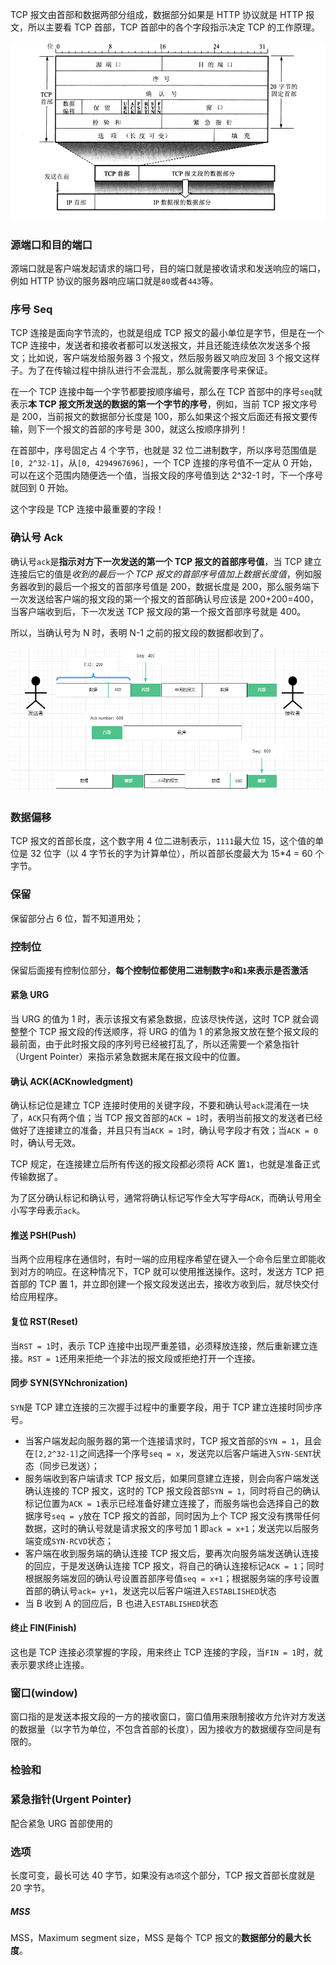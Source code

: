 TCP 报文由首部和数据两部分组成，数据部分如果是 HTTP 协议就是 HTTP 报文，所以主要看 TCP 首部，TCP 首部中的各个字段指示决定 TCP 的工作原理。

![9rzlJf](../../../public/images/9rzlJf.png)

### 源端口和目的端口

源端口就是客户端发起请求的端口号，目的端口就是接收请求和发送响应的端口，例如 HTTP 协议的服务器响应端口就是`80`或者`443`等。

### 序号 Seq

TCP 连接是面向字节流的，也就是组成 TCP 报文的最小单位是字节，但是在一个 TCP 连接中，发送者和接收者都可以发送报文，并且还能连续依次发送多个报文；比如说，客户端发给服务器 3 个报文，然后服务器又响应发回 3 个报文这样子。为了在传输过程中排队进行不会混乱，那么就需要序号来保证。

在一个 TCP 连接中每一个字节都要按顺序编号，那么在 TCP 首部中的序号`seq`就表示**本 TCP 报文所发送的数据的第一个字节的序号**，例如，当前 TCP 报文序号是 200，当前报文的数据部分长度是 100，那么如果这个报文后面还有报文要传输，则下一个报文的首部的序号是 300，就这么按顺序排列！

在首部中，序号固定占 4 个字节，也就是 32 位二进制数字，所以序号范围值是`[0, 2^32-1]`，从`[0, 4294967696]`，一个 TCP 连接的序号值不一定从 0 开始，可以在这个范围内随便选一个值，当报文段的序号值到达 2^32-1 时，下一个序号就回到 0 开始。

这个字段是 TCP 连接中最重要的字段！

### 确认号 Ack

确认号`ack`是**指示对方下一次发送的第一个 TCP 报文的首部序号值**，当 TCP 建立连接后它的值是*收到的最后一个 TCP 报文的首部序号值加上数据长度值*，例如服务器收到的最后一个报文的首部序号值是 200，数据长度是 200，那么服务端下一次发送给客户端的报文段的第一个报文的首部确认号应该是 200+200=400，当客户端收到后，下一次发送 TCP 报文段的第一个报文首部序号就是 400。

所以，当确认号为 N 时，表明 N-1 之前的报文段的数据都收到了。

![image-20200804181002828](../../../public/images/image-20200804181002828.png)

### 数据偏移

TCP 报文的首部长度，这个数字用 4 位二进制表示，`1111`最大位 15，这个值的单位是 32 位字（以 4 字节长的字为计算单位），所以首部长度最大为 15\*4 = 60 个字节。

### 保留

保留部分占 6 位，暂不知道用处；

### 控制位

保留后面接有控制位部分，**每个控制位都使用二进制数字`0`和`1`来表示是否激活**

#### 紧急 URG

当 URG 的值为 1 时，表示该报文有紧急数据，应该尽快传送，这时 TCP 就会调整整个 TCP 报文段的传送顺序，将 URG 的值为 1 的紧急报文放在整个报文段的最前面，由于此时报文段的序列号已经被打乱了，所以还需要一个紧急指针（Urgent Pointer）来指示紧急数据末尾在报文段中的位置。

#### 确认 ACK(ACKnowledgment)

确认标记位是建立 TCP 连接时使用的关键字段，不要和确认号`ack`混淆在一块了，`ACK`只有两个值；当 TCP 报文首部的`ACK = 1`时，表明当前报文的发送者已经做好了连接建立的准备，并且只有当`ACK = 1`时，确认号字段才有效；当`ACK = 0`时，确认号无效。

TCP 规定，在连接建立后所有传送的报文段都必须将 ACK 置`1`，也就是准备正式传输数据了。

为了区分确认标记和确认号，通常将确认标记写作全大写字母`ACK`，而确认号用全小写字母表示`ack`。

#### 推送 PSH(Push)

当两个应用程序在通信时，有时一端的应用程序希望在键入一个命令后里立即能收到对方的响应。在这种情况下，TCP 就可以使用推送操作。这时，发送方 TCP 把首部的 TCP 置 1，并立即创建一个报文段发送出去，接收方收到后，就尽快交付给应用程序。

#### 复位 RST(Reset)

当`RST = 1`时，表示 TCP 连接中出现严重差错，必须释放连接，然后重新建立连接。`RST = 1`还用来拒绝一个非法的报文段或拒绝打开一个连接。

#### 同步 SYN(SYNchronization)

`SYN`是 TCP 建立连接的三次握手过程中的重要字段，用于 TCP 建立连接时同步序号。

- 当客户端发起向服务器的第一个连接请求时，TCP 报文首部的`SYN = 1`，且会在`[2,2^32-1]`之间选择一个序号`seq = x`，发送完以后客户端进入`SYN-SENT`状态（同步已发送）；
- 服务端收到客户端请求 TCP 报文后，如果同意建立连接，则会向客户端发送确认连接的 TCP 报文，这时的 TCP 报文段首部`SYN = 1`，同时将自己的确认标记位置为`ACK = 1`表示已经准备好建立连接了，而服务端也会选择自己的数据序号`seq = y`放在 TCP 报文的首部，同时因为上个 TCP 报文没有携带任何数据，这时的确认号就是请求报文的序号加 1 即`ack = x+1`；发送完以后服务端变成`SYN-RCVD`状态；
- 客户端在收到服务端的确认连接 TCP 报文后，要再次向服务端发送确认连接的回应，于是发送确认连接 TCP 报文，将自己的确认连接标记`ACK = 1`；同时根据服务端发回的确认号设置首部序号值`seq = x+1`；根据服务端的序号设置首部的确认号`ack= y+1`，发送完以后客户端进入`ESTABLISHED`状态
- 当 B 收到 A 的回应后，B 也进入`ESTABLISHED`状态

#### 终止 FIN(Finish)

这也是 TCP 连接必须掌握的字段，用来终止 TCP 连接的字段，当`FIN = 1`时，就表示要求终止连接。

### 窗口(window)

窗口指的是发送本报文段的一方的接收窗口，窗口值用来限制接收方允许对方发送的数据量（以字节为单位，不包含首部的长度），因为接收方的数据缓存空间是有限的。

### 检验和

### 紧急指针(Urgent Pointer)

配合紧急 URG 首部使用的

### 选项

长度可变，最长可达 40 字节，如果没有`选项`这个部分，TCP 报文首部长度就是 20 字节。

##### MSS

MSS，Maximum segment size，MSS 是每个 TCP 报文的**数据部分的最大长度**。